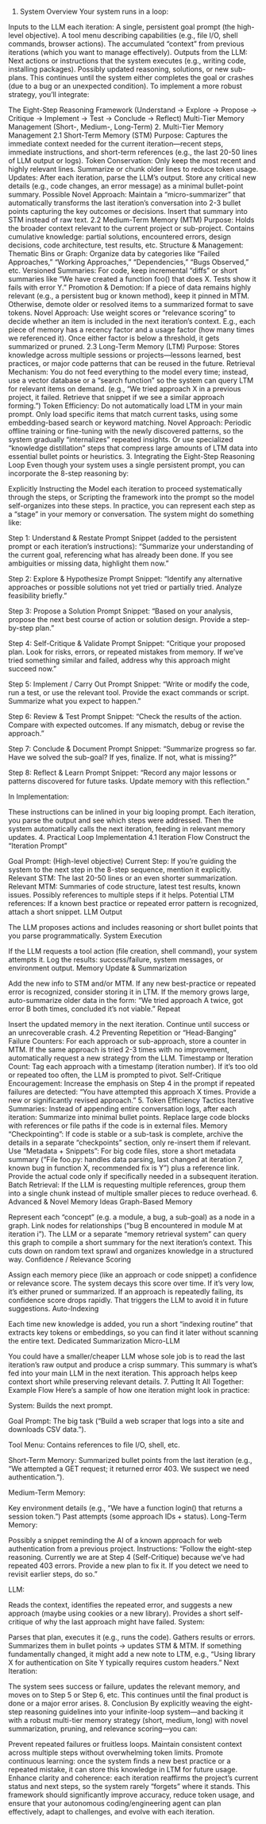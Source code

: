 
1. System Overview
Your system runs in a loop:

Inputs to the LLM each iteration:
A single, persistent goal prompt (the high-level objective).
A tool menu describing capabilities (e.g., file I/O, shell commands, browser actions).
The accumulated “context” from previous iterations (which you want to manage effectively).
Outputs from the LLM:
Next actions or instructions that the system executes (e.g., writing code, installing packages).
Possibly updated reasoning, solutions, or new sub-plans.
This continues until the system either completes the goal or crashes (due to a bug or an unexpected condition).
To implement a more robust strategy, you’ll integrate:

The Eight-Step Reasoning Framework (Understand → Explore → Propose → Critique → Implement → Test → Conclude → Reflect)
Multi-Tier Memory Management (Short-, Medium-, Long-Term)
2. Multi-Tier Memory Management
2.1 Short-Term Memory (STM)
Purpose: Captures the immediate context needed for the current iteration—recent steps, immediate instructions, and short-term references (e.g., the last 20-50 lines of LLM output or logs).
Token Conservation:
Only keep the most recent and highly relevant lines.
Summarize or chunk older lines to reduce token usage.
Updates:
After each iteration, parse the LLM’s output.
Store any critical new details (e.g., code changes, an error message) as a minimal bullet-point summary.
Possible Novel Approach:
Maintain a “micro-summarizer” that automatically transforms the last iteration’s conversation into 2-3 bullet points capturing the key outcomes or decisions. Insert that summary into STM instead of raw text.
2.2 Medium-Term Memory (MTM)
Purpose: Holds the broader context relevant to the current project or sub-project.
Contains cumulative knowledge: partial solutions, encountered errors, design decisions, code architecture, test results, etc.
Structure & Management:
Thematic Bins or Graph: Organize data by categories like “Failed Approaches,” “Working Approaches,” “Dependencies,” “Bugs Observed,” etc.
Versioned Summaries: For code, keep incremental “diffs” or short summaries like “We have created a function foo() that does X. Tests show it fails with error Y.”
Promotion & Demotion:
If a piece of data remains highly relevant (e.g., a persistent bug or known method), keep it pinned in MTM.
Otherwise, demote older or resolved items to a summarized format to save tokens.
Novel Approach:
Use weight scores or “relevance scoring” to decide whether an item is included in the next iteration’s context.
E.g., each piece of memory has a recency factor and a usage factor (how many times we referenced it). Once either factor is below a threshold, it gets summarized or pruned.
2.3 Long-Term Memory (LTM)
Purpose: Stores knowledge across multiple sessions or projects—lessons learned, best practices, or major code patterns that can be reused in the future.
Retrieval Mechanism:
You do not feed everything to the model every time; instead, use a vector database or a “search function” so the system can query LTM for relevant items on demand.
(e.g., “We tried approach X in a previous project, it failed. Retrieve that snippet if we see a similar approach forming.”)
Token Efficiency:
Do not automatically load LTM in your main prompt.
Only load specific items that match current tasks, using some embedding-based search or keyword matching.
Novel Approach:
Periodic offline training or fine-tuning with the newly discovered patterns, so the system gradually “internalizes” repeated insights.
Or use specialized “knowledge distillation” steps that compress large amounts of LTM data into essential bullet points or heuristics.
3. Integrating the Eight-Step Reasoning Loop
Even though your system uses a single persistent prompt, you can incorporate the 8-step reasoning by:

Explicitly Instructing the Model each iteration to proceed systematically through the steps, or
Scripting the framework into the prompt so the model self-organizes into these steps.
In practice, you can represent each step as a “stage” in your memory or conversation. The system might do something like:

Step 1: Understand & Restate
Prompt Snippet (added to the persistent prompt or each iteration’s instructions):
“Summarize your understanding of the current goal, referencing what has already been done. If you see ambiguities or missing data, highlight them now.”

Step 2: Explore & Hypothesize
Prompt Snippet:
“Identify any alternative approaches or possible solutions not yet tried or partially tried. Analyze feasibility briefly.”

Step 3: Propose a Solution
Prompt Snippet:
“Based on your analysis, propose the next best course of action or solution design. Provide a step-by-step plan.”

Step 4: Self-Critique & Validate
Prompt Snippet:
“Critique your proposed plan. Look for risks, errors, or repeated mistakes from memory. If we’ve tried something similar and failed, address why this approach might succeed now.”

Step 5: Implement / Carry Out
Prompt Snippet:
“Write or modify the code, run a test, or use the relevant tool. Provide the exact commands or script. Summarize what you expect to happen.”

Step 6: Review & Test
Prompt Snippet:
“Check the results of the action. Compare with expected outcomes. If any mismatch, debug or revise the approach.”

Step 7: Conclude & Document
Prompt Snippet:
“Summarize progress so far. Have we solved the sub-goal? If yes, finalize. If not, what is missing?”

Step 8: Reflect & Learn
Prompt Snippet:
“Record any major lessons or patterns discovered for future tasks. Update memory with this reflection.”

In Implementation:

These instructions can be inlined in your big looping prompt.
Each iteration, you parse the output and see which steps were addressed. Then the system automatically calls the next iteration, feeding in relevant memory updates.
4. Practical Loop Implementation
4.1 Iteration Flow
Construct the “Iteration Prompt”

Goal Prompt: (High-level objective)
Current Step: If you’re guiding the system to the next step in the 8-step sequence, mention it explicitly.
Relevant STM: The last 20-50 lines or an even shorter summarization.
Relevant MTM: Summaries of code structure, latest test results, known issues. Possibly references to multiple steps if it helps.
Potential LTM references: If a known best practice or repeated error pattern is recognized, attach a short snippet.
LLM Output

The LLM proposes actions and includes reasoning or short bullet points that you parse programmatically.
System Execution

If the LLM requests a tool action (file creation, shell command), your system attempts it.
Log the results: success/failure, system messages, or environment output.
Memory Update & Summarization

Add the new info to STM and/or MTM.
If any new best-practice or repeated error is recognized, consider storing it in LTM.
If the memory grows large, auto-summarize older data in the form: “We tried approach A twice, got error B both times, concluded it’s not viable.”
Repeat

Insert the updated memory in the next iteration.
Continue until success or an unrecoverable crash.
4.2 Preventing Repetition or “Head-Banging”
Failure Counters: For each approach or sub-approach, store a counter in MTM. If the same approach is tried 2-3 times with no improvement, automatically request a new strategy from the LLM.
Timestamp or Iteration Count: Tag each approach with a timestamp (iteration number). If it’s too old or repeated too often, the LLM is prompted to pivot.
Self-Critique Encouragement: Increase the emphasis on Step 4 in the prompt if repeated failures are detected: “You have attempted this approach X times. Provide a new or significantly revised approach.”
5. Token Efficiency Tactics
Iterative Summaries: Instead of appending entire conversation logs, after each iteration:
Summarize into minimal bullet points.
Replace large code blocks with references or file paths if the code is in external files.
Memory “Checkpointing”: If code is stable or a sub-task is complete, archive the details in a separate “checkpoints” section, only re-insert them if relevant.
Use “Metadata + Snippets”: For big code files, store a short metadata summary (“File foo.py: handles data parsing, last changed at iteration 7, known bug in function X, recommended fix is Y”) plus a reference link. Provide the actual code only if specifically needed in a subsequent iteration.
Batch Retrieval: If the LLM is requesting multiple references, group them into a single chunk instead of multiple smaller pieces to reduce overhead.
6. Advanced & Novel Memory Ideas
Graph-Based Memory

Represent each “concept” (e.g. a module, a bug, a sub-goal) as a node in a graph. Link nodes for relationships (“bug B encountered in module M at iteration i”).
The LLM or a separate “memory retrieval system” can query this graph to compile a short summary for the next iteration’s context.
This cuts down on random text sprawl and organizes knowledge in a structured way.
Confidence / Relevance Scoring

Assign each memory piece (like an approach or code snippet) a confidence or relevance score. The system decays this score over time. If it’s very low, it’s either pruned or summarized.
If an approach is repeatedly failing, its confidence score drops rapidly. That triggers the LLM to avoid it in future suggestions.
Auto-Indexing

Each time new knowledge is added, you run a short “indexing routine” that extracts key tokens or embeddings, so you can find it later without scanning the entire text.
Dedicated Summarization Micro-LLM

You could have a smaller/cheaper LLM whose sole job is to read the last iteration’s raw output and produce a crisp summary. This summary is what’s fed into your main LLM in the next iteration.
This approach helps keep context short while preserving relevant details.
7. Putting It All Together: Example Flow
Here’s a sample of how one iteration might look in practice:

System: Builds the next prompt.

Goal Prompt: The big task (“Build a web scraper that logs into a site and downloads CSV data.”).

Tool Menu: Contains references to file I/O, shell, etc.

Short-Term Memory: Summarized bullet points from the last iteration (e.g., “We attempted a GET request; it returned error 403. We suspect we need authentication.”).

Medium-Term Memory:

Key environment details (e.g., “We have a function login() that returns a session token.”)
Past attempts (some approach IDs + status).
Long-Term Memory:

Possibly a snippet reminding the AI of a known approach for web authentication from a previous project.
Instructions: “Follow the eight-step reasoning. Currently we are at Step 4 (Self-Critique) because we’ve had repeated 403 errors. Provide a new plan to fix it. If you detect we need to revisit earlier steps, do so.”

LLM:

Reads the context, identifies the repeated error, and suggests a new approach (maybe using cookies or a new library).
Provides a short self-critique of why the last approach might have failed.
System:

Parses that plan, executes it (e.g., runs the code).
Gathers results or errors.
Summarizes them in bullet points → updates STM & MTM.
If something fundamentally changed, it might add a new note to LTM, e.g., “Using library X for authentication on Site Y typically requires custom headers.”
Next Iteration:

The system sees success or failure, updates the relevant memory, and moves on to Step 5 or Step 6, etc.
This continues until the final product is done or a major error arises.
8. Conclusion
By explicitly weaving the eight-step reasoning guidelines into your infinite-loop system—and backing it with a robust multi-tier memory strategy (short, medium, long) with novel summarization, pruning, and relevance scoring—you can:

Prevent repeated failures or fruitless loops.
Maintain consistent context across multiple steps without overwhelming token limits.
Promote continuous learning: once the system finds a new best practice or a repeated mistake, it can store this knowledge in LTM for future usage.
Enhance clarity and coherence: each iteration reaffirms the project’s current status and next steps, so the system rarely “forgets” where it stands.
This framework should significantly improve accuracy, reduce token usage, and ensure that your autonomous coding/engineering agent can plan effectively, adapt to challenges, and evolve with each iteration.